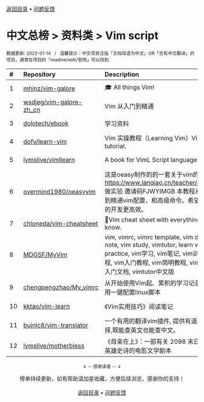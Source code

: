 <a href="https://gitee.com/GrowingGit/GitHub-Chinese-Top-Charts#github中文排行榜">返回目录</a> • <a href="/content/docs/feedback.md">问题反馈</a>

# 中文总榜 > 资料类 > Vim script
<sub>数据更新: 2022-01-14&nbsp;&nbsp;&nbsp;/&nbsp;&nbsp;&nbsp;温馨提示：中文项目泛指「文档母语为中文」OR「含有中文翻译」的项目，通常在项目的「readme/wiki/官网」可以找到</sub>

|#|Repository|Description|Stars|Updated|
|:-|:-|:-|:-|:-|
|1|[mhinz/vim-galore](https://github.com/mhinz/vim-galore)|:mortar_board: All things Vim!|12704|2021-11-17|
|2|[wsdjeg/vim-galore-zh_cn](https://github.com/wsdjeg/vim-galore-zh_cn)|Vim 从入门到精通|8699|2021-08-21|
|3|[dolotech/ebook](https://github.com/dolotech/ebook)|学习资料|1453|2021-12-02|
|4|[dofy/learn-vim](https://github.com/dofy/learn-vim)|Vim 实操教程（Learning Vim）Vim practical tutorial.|1302|2021-09-30|
|5|[lymslive/vimllearn](https://github.com/lymslive/vimllearn)|A book for VimL Script language|400|2021-12-07|
|6|[overmind1980/oeasyvim](https://github.com/overmind1980/oeasyvim)|这是oeasy制作的的一套关于vim的教程 可以在 https://www.lanqiao.cn/teacher/courses/2840 做实验 邀请码FJWYIMGB 本教程从0基础开始，到精通vim配置，和高级命令。希望能让vim是你的开发更高效。|127|2021-12-10|
|7|[chloneda/vim-cheatsheet](https://github.com/chloneda/vim-cheatsheet)|🍁Vim cheat sheet with everything you want to know.|42|2022-01-01|
|8|[MDGSF/MyVim](https://github.com/MDGSF/MyVim)|vim, vimrc, vimrc template, vim document, vim note, vim study, vimtutor, learn vim, vim practice, vim学习, vim笔记, vim训练营, vim教程, vim入门教程, vim简明教程, vim实操教程, vim入门文档, vimtutor中文版|23|2022-01-04|
|9|[chengpengzhao/My_vimrc](https://github.com/chengpengzhao/My_vimrc)|从开始使用Vim起、累积的学习记录，附带几个自用一键配置linux脚本|6|2021-08-26|
|10|[kktao/vim-learn](https://github.com/kktao/vim-learn)|《Vim实用技巧》阅读笔记|3|2021-11-06|
|11|[bujnlc8/vim-translator](https://github.com/bujnlc8/vim-translator)|一个有用的翻译vim插件, 提供有道和百度两种选择,既能查英文也能查中文。|2|2021-10-27|
|12|[lymslive/motherbless](https://github.com/lymslive/motherbless)|《母亲在上》：一部有关 2098 末日题材科幻神话英雄史诗的电影文学剧本|2|2021-08-20|

<div align="center">
    <p><sub>↓ -- 感谢读者 -- ↓</sub></p>
    榜单持续更新，如有帮助请加星收藏，方便后续浏览，感谢你的支持！
</div>

<br/>

<div align="center"><a href="https://gitee.com/GrowingGit/GitHub-Chinese-Top-Charts#github中文排行榜">返回目录</a> • <a href="/content/docs/feedback.md">问题反馈</a></div>
